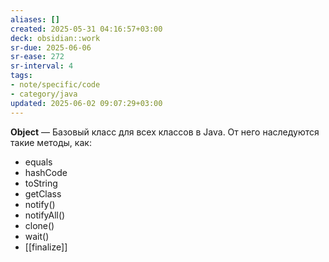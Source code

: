 ```yaml
---
aliases: []
created: 2025-05-31 04:16:57+03:00
deck: obsidian::work
sr-due: 2025-06-06
sr-ease: 272
sr-interval: 4
tags:
- note/specific/code
- category/java
updated: 2025-06-02 09:07:29+03:00
---
```


**Object**
—
Базовый класс для всех классов в Java. От него наследуются такие методы, как:
- equals
- hashCode
- toString
- getClass
- notify()
- notifyAll()
- clone()
- wait()
- [[finalize]]